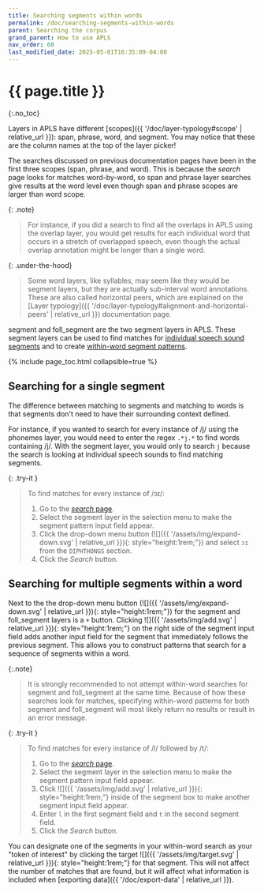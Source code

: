 ```yaml
---
title: Searching segments within words
permalink: /doc/searching-segments-within-words
parent: Searching the corpus
grand_parent: How to use APLS
nav_order: 60
last_modified_date: 2025-05-01T16:35:09-04:00
---
```


# {{ page.title }}
{:.no_toc}

Layers in APLS have different [scopes]({{ '/doc/layer-typology#scope' | relative_url }}): <span class="keyterm">span</span>, <span class="keyterm">phrase</span>, <span class="keyterm">word</span>, and <span class="keyterm">segment</span>.
You may notice that these are the column names at the top of the layer picker!

The searches discussed on previous documentation pages have been in the first three scopes (<span class="keyterm">span</span>, <span class="keyterm">phrase</span>, and <span class="keyterm">word</span>).
This is because the _search_ page looks for matches word-by-word, 
so <span class="keyterm">span</span> and <span class="keyterm">phrase</span> layer searches give results at the <span class="keyterm">word</span> level even though <span class="keyterm">span</span> and <span class="keyterm">phrase</span> scopes are larger than <span class="keyterm">word</span> scope.

{: .note}
> For instance, if you did a search to find all the overlaps in APLS using the <span class="keyterm">overlap</span> layer, you would get results for each individual word that occurs in a stretch of overlapped speech, even though the actual <span class="keyterm">overlap</span> annotation might be longer than a single word.

{: .under-the-hood}
> Some <span class="keyterm">word</span> layers, like <span class="layer">syllables</span>, may seem like they would be <span class="keyterm">segment</span> layers, but they are actually sub-interval <span class="keyterm">word</span> annotations.
> These are also called <span class="keyterm">horizontal peers</span>, which are explained on the [Layer typology]({{ '/doc/layer-typology#alignment-and-horizontal-peers' | relative_url }}) documentation page.

<span class="layer">segment</span> and <span class="layer">foll_segment</span> are the two <span class="keyterm">segment</span> layers in APLS.
These <span class="keyterm">segment</span> layers can be used to find matches for [individual speech sound segments](#searching-for-a-single-segment) and to create [within-word segment patterns](#searching-for-multiple-segments-within-a-word).

{% include page_toc.html collapsible=true %}

## Searching for a single segment

The difference between matching to segments and matching to words is that segments don't need to have their surrounding context defined.

For instance, if you wanted to search for every instance of /j/ using the <span class="layer">phonemes</span> layer, you would need to enter the regex `.*j.*` to find words containing /j/.
With the <span class="layer">segment</span> layer, you would only to search `j` because the search is looking at individual speech sounds to find matching segments.

{: .try-it }
> To find matches for every instance of /ɔɪ/:
> 1. Go to the [_search_ page](https://apls.pitt.edu/labbcat/search).
> 1. Select the <span class="layer">segment</span> layer in the selection menu to make the segment pattern input field appear.
> 1. Click the drop-down menu button (![]({{ '/assets/img/expand-down.svg' | relative_url }}){: style="height:1rem;"}) and select `ɔɪ` from the `DIPHTHONGS` section.
> 1. Click the _Search_ button.

## Searching for multiple segments within a word

Next to the the drop-down menu button (![]({{ '/assets/img/expand-down.svg' | relative_url }}){: style="height:1rem;"}) for the <span class="layer">segment</span> and <span class="layer">foll_segment</span> layers is a `+` button.
Clicking ![]({{ '/assets/img/add.svg' | relative_url }}){: style="height:1rem;"} on the right side of the segment input field adds another input field for the segment that immediately follows the previous segment.
This allows you to construct patterns that search for a sequence of segments within a word.

{:.note}
> It is strongly recommended to not attempt within-word searches for <span class="layer">segment</span> and <span class="layer">foll_segment</span> at the same time.
> Because of how these searches look for matches, specifying within-word patterns for both <span class="layer">segment</span> and <span class="layer">foll_segment</span> will most likely return no results or result in an error message.

{: .try-it }
> To find matches for every instance of /l/ followed by /t/:
> 1. Go to the [_search_ page](https://apls.pitt.edu/labbcat/search).
> 1. Select the <span class="layer">segment</span> layer in the selection menu to make the segment pattern input field appear.
> 1. Click ![]({{ '/assets/img/add.svg' | relative_url }}){: style="height:1rem;"} inside of the segment box to make another segment input field appear.
> 1. Enter `l` in the first segment field and `t` in the second segment field.
> 1. Click the _Search_ button.

You can designate one of the segments in your within-word search as your "token of interest" by clicking the target ![]({{ '/assets/img/target.svg' | relative_url }}){: style="height:1rem;"} for that segment.
This will not affect the number of matches that are found, but it will affect what information is included when [exporting data]({{ '/doc/export-data' | relative_url }}).
